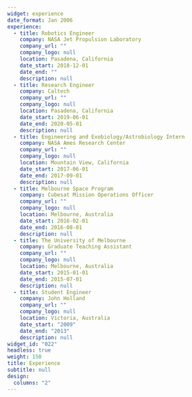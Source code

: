 ```yaml
---
widget: experience
date_format: Jan 2006
experience:
  - title: Robotics Engineer
    company: NASA Jet Propulsion Laboratory
    company_url: ""
    company_logo: null
    location: Pasadena, California
    date_start: 2018-12-01
    date_end: ""
    description: null
  - title: Research Engineer
    company: Caltech
    company_url: ""
    company_logo: null
    location: Pasadena, California
    date_start: 2019-06-01
    date_end: 2020-05-01
    description: null
  - title: Engineering and Exobiology/Astrobiology Intern
    company: NASA Ames Research Center
    company_url: ""
    company_logo: null
    location: Mountain View, California
    date_start: 2017-06-01
    date_end: 2017-09-01
    description: null
  - title: Melbourne Space Program
    company: Cubesat Mission Operations Officer
    company_url: ""
    company_logo: null
    location: Melbourne, Australia
    date_start: 2016-02-01
    date_end: 2016-08-01
    description: null
  - title: The University of Melbourne
    company: Graduate Teaching Assistant
    company_url: ""
    company_logo: null
    location: Melbourne, Australia
    date_start: 2015-01-01
    date_end: 2015-07-01
    description: null
  - title: Student Engineer
    company: John Holland
    company_url: ""
    company_logo: null
    location: Victoria, Australia
    date_start: "2009"
    date_end: "2013"
    description: null
widget_id: "022"
headless: true
weight: 150
title: Experience
subtitle: null
design:
  columns: "2"
---
```

